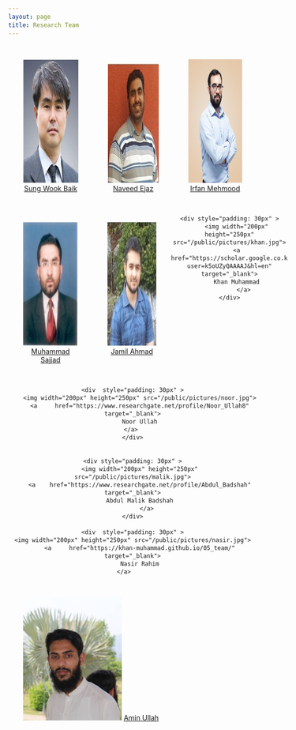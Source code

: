 ```yaml
---
layout: page
title: Research Team
---
```

 

<div style=" display: inline-flex; text-align: center;">
	
<div  style="padding: 30px" >
	<img width="200px" height="250px" src="/public/pictures/swbaik.jpg">
        <a     href="http://home.sejong.ac.kr/~sbaik/" target="_blank">
        Sung Wook Baik
 		</a>
 		 
</div>
 

<div  style="padding: 30px" >
	<img width="200px" height="250px" src="/public/pictures/naveed.jpg">
        <a     href="https://scholar.google.co.kr/citations?user=EWORmh8AAAAJ&hl=en" target="_blank">
        Naveed Ejaz
 		</a>
 		 
</div>

<div  style="padding: 30px" >
	<img width="200px" height="250px" src="/public/pictures/irfan.jpg">
        <a     href="https://scholar.google.co.kr/citations?user=9EuBM9UAAAAJ&hl=en" target="_blank">
        Irfan Mehmood
 		</a>
 </div>
 

 


</div> 

<div style=" display: inline-flex; text-align: center;">
<div style="padding: 30px" >
	<img width="200px" height="250px" src="/public/pictures/sajjad.jpg">
        <a     href="https://scholar.google.co.kr/citations?user=E4-dElIAAAAJ&hl=en" target="_blank">
        Muhammad Sajjad
 		</a>
 		 
</div>

<div style="padding: 30px" >
		<img width="200px" height="250px" src="/public/pictures/jamil.jpg">
		<a    href="https://scholar.google.co.kr/citations?user=7dw-9YgAAAAJ&hl=en" target="_blank">
		Jamil Ahmad
			</a>
	</div>

 
	<div style="padding: 30px" >
		<img width="200px" height="250px" src="/public/pictures/khan.jpg">
		<a     href="https://scholar.google.co.kr/citations?user=k5oUZyQAAAAJ&hl=en" target="_blank">
		Khan Muhammad
			</a>
	</div>


</div>
<!-- ################################################################################################ -->
<div style=" display: inline-flex; text-align: center;">
	
	

	<div  style="padding: 30px" >
		<img width="200px" height="250px" src="/public/pictures/noor.jpg">
		<a     href="https://www.researchgate.net/profile/Noor_Ullah8" target="_blank">
		Noor Ullah
			</a>		 
	</div>


	<div style="padding: 30px" >
		<img width="200px" height="250px" src="/public/pictures/malik.jpg">
		<a    href="https://www.researchgate.net/profile/Abdul_Badshah" target="_blank">
		Abdul Malik Badshah
			</a>
	</div>
	
	<div  style="padding: 30px" >
	<img width="200px" height="250px" src="/public/pictures/nasir.jpg">
        <a     href="https://khan-muhammad.github.io/05_team/" target="_blank">
        Nasir Rahim
 		</a>		 
</div>

</div> 

 
 <!-- ################################################################################################ -->
<div style=" display: inline-flex; text-align: center;">
	


 
<div style="padding: 30px" >
	<img width="200px" height="250px" src="/public/pictures/amin.jpg">
        <a     href="https://www.researchgate.net/profile/Amin_Ullah3" target="_blank">
        Amin Ullah
 		</a>
</div>
 

</div> 
